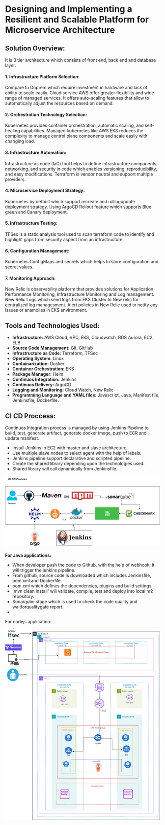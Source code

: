 # Designing and Implementing a Resilient and Scalable Platform for Microservice Architecture

## Solution Overview:

It is 3 tier architecture which consists of front end, back end and database layer.

#### 1. Infrastructure Platform Selection:
Compare to Onprem which require investment in hardware and lack of ability to scale easily.
Cloud service AWS offer greater flexibility and wide range of managed services. It offers auto-scaling features that allow to automatically adjust the resources based on demand.

#### 2. Orchestration Technology Selection:
Kubernetes provides container orchestration, automatic scaling, and self-healing capabilities. Managed kubernetes like AWS EKS reduces the complexity to manage control plane components and scale easily with changing load.

#### 3. Infrastructure Automation:
Infrastructure as code (IaC) tool helps to define infrastructure components, networking, and security in code which enables versioning, reproducibility, and easy modifications. Terraform is vendor neutral and support multiple providers.

#### 4. Microservice Deployment Strategy:
Kubernetes by default which support recreate and rollingupdate deployment strategy. Using ArgoCD Rollout feature which supports Blue green and Canary deployment.

#### 5. Infrastructure Testing:
TFSec is a static analysis tool used to scan terraform code to identify and highlight gaps from security aspect from an infrastructure.

#### 6. Configuration Management:
Kubernetes ConfigMaps and secrets which helps to store configuration and secret values.

#### 7. Monitoring Approach:
New Relic is observability platform that provides solutions for Application Performance Monitoring, Infrastructure Monitoring and Log management. 
New Relic Logs which send logs from EKS Cluster to New relic for centralized log managesment.
Alert policies in New Relic used to notify any issues or anamolies in EKS environment.

## Tools and Technologies Used:

- **Infrastructure:** AWS Cloud, VPC, EKS, Cloudwatch, RDS Aurora, EC2, ELB  
- **Source Code Management:** Git, GitHub  
- **Infrastructure as Code:** Terraform, TFSec  
- **Operating System:** Linux  
- **Containarization:** Docker  
- **Container Orchestration:** EKS  
- **Package Manager:** Helm  
- **Continuos Integration:** Jenkins    
- **Continuos Delivery:** ArgoCD  
- **Logging and Monitoring:** Cloud Watch, New Relic  
- **Programming Language and YAML files:** Javascript, Java, Manifest file, Jenkinsfile, Dockerfile.

## CI CD Proccess:

Continuos Integration process is managed by using Jenkins Pipeline to build, test, generate artifact, generate docker image, push to ECR and update manifest.

- Install Jenkins in EC2 with master and slave architecture.
- Use multiple slave nodes to select agent with the help of labels.
- Jenkins pipeline support declarative and scripted pipeline.
- Create the shared library depending upon the technologies used.
- Shared library will call dynamically from Jenkinsfile.

![Alt text](<CI CD Flow_v2.png >)

**For Java applications:**  
- When developer push the code to Github, with the help of webhook, it will trigger the jenkins pipeline.
- From github, source code is downloaded which includes Jenkinsfile, pom.xml and Dockerfile.
- pom.xml which defines the dependencies, plugins and build settings.
- 'mvn clean install' will validate, compile, test and deploy into local m2 repository.
- Sonarqube stage which is used to check the code quality and waitforqualitygate report.
- 


For nodejs application: 




![Alt text](EKS.png)
